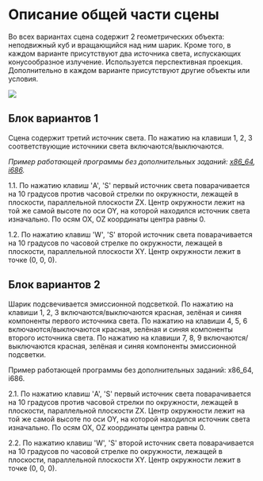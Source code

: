 Описание общей части сцены
==========================

Во всех вариантах сцена содержит 2 геометрических объекта: неподвижный куб и вращающийся над ним шарик. Кроме того, в каждом варианте присутствуют два источника света, испускающих конусообразное излучение. Используется перспективная проекция. Дополнительно в каждом варианте присутствуют другие объекты или условия.

![](http://127.0.0.1:3000/uploads/document/11/media/example.png)

Блок вариантов 1
----------------

Сцена содержит третий источник света. По нажатию на клавиши 1, 2, 3 соответствующие источники света включаются/выключаются.

*Пример работающей программы без дополнительных заданий: [x86_64](/graphic_labs/lab3/x86_64/ "x86_64"), [i686](/graphic_labs/lab3/i686/ "i686").*

1.1. По нажатию клавиш 'A', 'S' первый источник света поварачивается на 10 градусов против часовой стрелки по окружности, лежащей в плоскости, параллельной плоскости ZX. Центр окружности лежит на той же самой высоте по оси OY, на которой находился источник света изначально. По осям OX, OZ координаты центра равны 0.

1.2. По нажатию клавиш 'W', 'S' второй источник света поварачивается на 10 градусов по часовой стрелке по окружности, лежащей в плоскости, параллельной плоскости XY. Центр окружности лежит в точке (0, 0, 0).

Блок вариантов 2
----------------
Шарик подсвечивается эмиссионной подсветкой. По нажатию на клавиши 1, 2, 3 включаются/выключаются красная, зелёная и синяя компоненты первого источника света. По нажатию на клавиши 4, 5, 6 включаются/выключаются красная, зелёная и синяя компоненты второго источника света. По нажатию на клавиши 7, 8, 9 включаются/выключаются красная, зелёная и синяя компоненты эмиссионной подсветки.

Пример работающей программы без дополнительных заданий: x86_64, i686.

2.1. По нажатию клавиш 'A', 'S' первый источник света поварачивается на 10 градусов против часовой стрелки по окружности, лежащей в плоскости, параллельной плоскости ZX. Центр окружности лежит на той же самой высоте по оси OY, на которой находился источник света изначально. По осям OX, OZ координаты центра равны 0.

2.2. По нажатию клавиш 'W', 'S' второй источник света поварачивается на 10 градусов по часовой стрелке по окружности, лежащей в плоскости, параллельной плоскости XY. Центр окружности лежит в точке (0, 0, 0).
